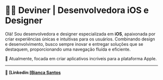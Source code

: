 
# 👩‍💻 Deviner | Desenvolvedora iOS e Designer

Olá! Sou desenvolvedora e designer especializada em **iOS**, apaixonada por criar experiências únicas e intuitivas para os usuários. Combinando design e desenvolvimento, busco sempre inovar e entregar soluções que se destaquem, proporcionando uma navegação fluída e eficiente.


📱 Atualmente, focada em criar aplicativos incríveis para a plataforma Apple.

---

🔗 **[Linkedin:][Bianca Santos](https://www.linkedin.com/in/biancadossantossilva/)**



<!--
**biancasantossilva/biancasantossilva** is a ✨ _special_ ✨ repository because its `README.md` (this file) appears on your GitHub profile.

Here are some ideas to get you started:

- 🔭 I’m currently working on ...
- 🌱 I’m currently learning ...
- 👯 I’m looking to collaborate on ...
- 🤔 I’m looking for help with ...
- 💬 Ask me about ...
- 📫 How to reach me: ...
- 😄 Pronouns: ...
- ⚡ Fun fact: ...
-->
